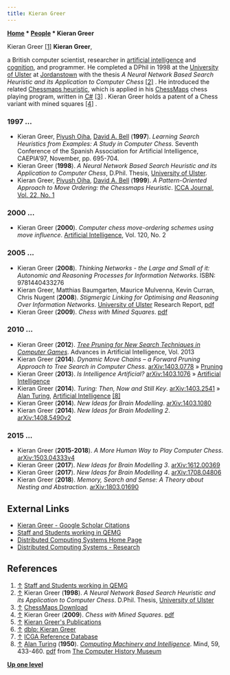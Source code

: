 ```yaml
---
title: Kieran Greer
---
```

**[Home](Home "Home") \* [People](People "People") \* Kieran Greer**



 [](http://www.qub.ac.uk/qc/webpages/whatwedo/researchgroups/environmentalmodelling/stafflist/qcindex.html) Kieran Greer <a id="cite-note-1" href="#cite-ref-1">[1]</a> 
**Kieran Greer**,  

a British computer scientist, researcher in [artificial intelligence](Artificial_Intelligence "Artificial Intelligence") and [cognition](Cognition "Cognition"), and programmer. He completed a DPhil in 1998 at the [University of Ulster](https://en.wikipedia.org/wiki/University_of_Ulster) at [Jordanstown](https://en.wikipedia.org/wiki/Jordanstown) with the thesis *A Neural Network Based Search Heuristic and its Application to Computer Chess* <a id="cite-note-2" href="#cite-ref-2">[2]</a> . He introduced the related [Chessmaps heuristic](Chessmaps_Heuristic "Chessmaps Heuristic"), which is applied in his [ChessMaps](ChessMaps "ChessMaps") chess playing program, written in [C#](C_sharp "C sharp") <a id="cite-note-3" href="#cite-ref-3">[3]</a> . Kieran Greer holds a patent of a Chess variant with mined squares <a id="cite-note-4" href="#cite-ref-4">[4]</a> . 



### 1997 ...


* Kieran Greer, [Piyush Ojha](index.php?title=Piyush_Ojha&action=edit&redlink=1 "Piyush Ojha (page does not exist)"), [David A. Bell](index.php?title=David_A._Bell&action=edit&redlink=1 "David A. Bell (page does not exist)") (**1997**). *Learning Search Heuristics from Examples: A Study in Computer Chess*. Seventh Conference of the Spanish Association for Artificial Intelligence, CAEPIA’97, November, pp. 695-704.
* Kieran Greer (**1998**). *A Neural Network Based Search Heuristic and its Application to Computer Chess*, D.Phil. Thesis, [University of Ulster](https://en.wikipedia.org/wiki/University_of_Ulster).
* Kieran Greer, [Piyush Ojha](index.php?title=Piyush_Ojha&action=edit&redlink=1 "Piyush Ojha (page does not exist)"), [David A. Bell](index.php?title=David_A._Bell&action=edit&redlink=1 "David A. Bell (page does not exist)") (**1999**). *A Pattern-Oriented Approach to Move Ordering: the Chessmaps Heuristic*. [ICCA Journal, Vol. 22, No. 1](ICGA_Journal#22_1 "ICGA Journal")


### 2000 ...


* Kieran Greer (**2000**). *Computer chess move-ordering schemes using move influence*. [Artificial Intelligence](https://en.wikipedia.org/wiki/Artificial_Intelligence_%28journal%29), Vol. 120, No. 2


### 2005 ...


* Kieran Greer (**2008**). *Thinking Networks - the Large and Small of it: Autonomic and Reasoning Processes for Information Networks*. ISBN: 9781440433276
* Kieran Greer, Matthias Baumgarten, Maurice Mulvenna, Kevin Curran, Chris Nugent (**2008**). *Stigmergic Linking for Optimising and Reasoning Over Information Networks*. [University of Ulster](https://en.wikipedia.org/wiki/University_of_Ulster) Research Report, [pdf](https://www.distributedcomputingsystems.co.uk/documents/ReasonLink.pdf)
* Kieran Greer (**2009**). *Chess with Mined Squares*. [pdf](https://www.distributedcomputingsystems.co.uk/Documents/ChessMines.pdf)


### 2010 ...


* Kieran Greer (**2012**). *[Tree Pruning for New Search Techniques in Computer Games](https://www.hindawi.com/journals/aai/2013/357068/)*. Advances in Artificial Intelligence, Vol. 2013
* Kieran Greer (**2014**). *Dynamic Move Chains – a Forward Pruning Approach to Tree Search in Computer Chess*. [arXiv:1403.0778](https://arxiv.org/abs/1403.0778) » [Pruning](Pruning "Pruning")
* Kieran Greer (**2013**). *Is Intelligence Artificial?* [arXiv:1403.1076](https://arxiv.org/abs/1403.1076) » [Artificial Intelligence](Artificial_Intelligence "Artificial Intelligence")
* Kieran Greer (**2014**). *Turing: Then, Now and Still Key*. [arXiv:1403.2541](https://arxiv.org/abs/1403.2541) » [Alan Turing](Alan_Turing "Alan Turing"), [Artificial Intelligence](Artificial_Intelligence "Artificial Intelligence") <a id="cite-note-8" href="#cite-ref-8">[8]</a>
* Kieran Greer (**2014**). *New Ideas for Brain Modelling*. [arXiv:1403.1080](https://arxiv.org/abs/1403.1080)
* Kieran Greer (**2014**). *New Ideas for Brain Modelling 2*. [arXiv:1408.5490v2](https://arxiv.org/abs/1408.5490)


### 2015 ...


* Kieran Greer (**2015-2018**). *A More Human Way to Play Computer Chess*. [arXiv:1503.04333v4](https://arxiv.org/abs/1503.04333)
* Kieran Greer (**2017**). *New Ideas for Brain Modelling 3*. [arXiv:1612.00369](https://arxiv.org/abs/1612.00369)
* Kieran Greer (**2017**). *New Ideas for Brain Modelling 4*. [arXiv:1708.04806](https://arxiv.org/abs/1708.04806)
* Kieran Greer (**2018**). *Memory, Search and Sense: A Theory about Nesting and Abstraction*.  [arXiv:1803.01690](https://arxiv.org/abs/1803.01690)


## External Links


* [Kieran Greer - Google Scholar Citations](https://scholar.google.co.uk/citations?user=BYOADFgAAAAJ&hl=en)
* [Staff and Students working in QEMG](http://www.qub.ac.uk/qc/webpages/whatwedo/researchgroups/environmentalmodelling/stafflist/qcindex.html)
* [Distributed Computing Systems Home Page](https://www.distributedcomputingsystems.co.uk/index.html)
* [Distributed Computing Systems - Research](https://www.distributedcomputingsystems.co.uk/research.html)


## References


1. <a id="cite-ref-1" href="#cite-note-1">↑</a> [Staff and Students working in QEMG](http://www.qub.ac.uk/qc/webpages/whatwedo/researchgroups/environmentalmodelling/stafflist/qcindex.html)
2. <a id="cite-ref-2" href="#cite-note-2">↑</a> Kieran Greer (**1998**). *A Neural Network Based Search Heuristic and its Application to Computer Chess*. D.Phil. Thesis, [University of Ulster](https://en.wikipedia.org/wiki/University_of_Ulster)
3. <a id="cite-ref-3" href="#cite-note-3">↑</a> [ChessMaps Download](http://www.distributedcomputingsystems.co.uk/chessmapsdownload.html)
4. <a id="cite-ref-4" href="#cite-note-4">↑</a> Kieran Greer (**2009**). *Chess with Mined Squares*. [pdf](https://www.distributedcomputingsystems.co.uk/Documents/ChessMines.pdf)
5. <a id="cite-ref-5" href="#cite-note-5">↑</a> [Kieran Greer's Publications](https://www.distributedcomputingsystems.co.uk/publications.html)
6. <a id="cite-ref-6" href="#cite-note-6">↑</a> [dblp: Kieran Greer](https://dblp.uni-trier.de/pers/hd/g/Greer:Kieran.html)
7. <a id="cite-ref-7" href="#cite-note-7">↑</a> [ICGA Reference Database](ICGA_Journal#RefDB "ICGA Journal")
8. <a id="cite-ref-8" href="#cite-note-8">↑</a> [Alan Turing](Alan_Turing "Alan Turing") (**1950**). *[Computing Machinery and Intelligence](http://loebner.net/Prizef/TuringArticle.html)*. Mind, 59, 433-460. [pdf](http://archive.computerhistory.org/projects/chess/related_materials/text/2-0%20and%202-1.Computing_machinery_and_intelligence.turing/2-0%20and%202-1.Computing_machinery_and_intelligence.turing-alan.mind-59.1950.062303001.pdf) from [The Computer History Museum](The_Computer_History_Museum "The Computer History Museum")

**[Up one level](People "People")**







 
